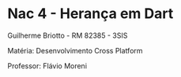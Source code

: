 # Nac 4 - Herança em Dart
Guilherme Briotto - RM 82385 - 3SIS

Matéria: Desenvolvimento Cross Platform

Professor: Flávio Moreni

